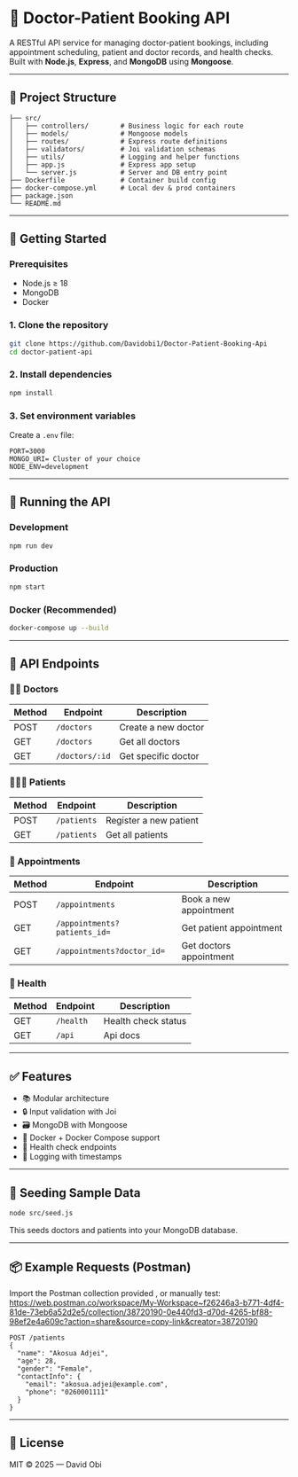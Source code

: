 # 🏥 Doctor-Patient Booking API

A RESTful API service for managing doctor-patient bookings, including appointment scheduling, patient and doctor records, and health checks. Built with **Node.js**, **Express**, and **MongoDB** using **Mongoose**.

---

## 📁 Project Structure

```
├── src/
│   ├── controllers/        # Business logic for each route
│   ├── models/             # Mongoose models
│   ├── routes/             # Express route definitions
│   ├── validators/         # Joi validation schemas
│   ├── utils/              # Logging and helper functions
│   ├── app.js              # Express app setup
│   └── server.js           # Server and DB entry point
├── Dockerfile              # Container build config
├── docker-compose.yml      # Local dev & prod containers
├── package.json
└── README.md
```

---

## 🚀 Getting Started

### Prerequisites

- Node.js ≥ 18
- MongoDB
- Docker 

### 1. Clone the repository

```bash
git clone https://github.com/Davidobi1/Doctor-Patient-Booking-Api
cd doctor-patient-api
```

### 2. Install dependencies

```bash
npm install
```

### 3. Set environment variables

Create a `.env` file:

```env
PORT=3000
MONGO_URI= Cluster of your choice
NODE_ENV=development
```

---

## 🧪 Running the API

### Development

```bash
npm run dev
```

### Production

```bash
npm start
```

### Docker (Recommended)

```bash
docker-compose up --build
```

---

## 📌 API Endpoints

### 👩‍⚕️ Doctors

| Method | Endpoint             | Description            |
|--------|----------------------|------------------------|
| POST   | `/doctors`           | Create a new doctor    |
| GET    | `/doctors`           | Get all doctors        |
| GET    | `/doctors/:id`       | Get specific doctor    |           
### 👨‍👩‍👧 Patients

| Method | Endpoint             | Description             |
|--------|----------------------|-------------------------|
| POST   | `/patients`          | Register a new patient  |
| GET    | `/patients`          | Get all patients        |

### 📅 Appointments

| Method | Endpoint               | Description             |
|--------|------------------------|-------------------------|
| POST   | `/appointments`        | Book a new appointment  |
| GET    | `/appointments?patients_id=`| Get patient appointment |
| GET    | `/appointments?doctor_id=`|Get doctors appointment|

### 🔄 Health

| Method | Endpoint         | Description          |
|--------|------------------|----------------------|
| GET    | `/health`        | Health check status  |
| GET    | `/api`           | Api docs             |
---

## ✅ Features

- 📚 Modular architecture
- 🔒 Input validation with Joi
- 🗃️ MongoDB with Mongoose
- 🐳 Docker + Docker Compose support
- 🔁 Health check endpoints
- 📄 Logging with timestamps

---

## 🧪 Seeding Sample Data

```bash
node src/seed.js
```

This seeds doctors and patients into your MongoDB database.

---


## 📦 Example Requests (Postman)

Import the Postman collection provided , or manually test:
https://web.postman.co/workspace/My-Workspace~f26246a3-b771-4df4-81de-73eb6a52d2e5/collection/38720190-0e440fd3-d70d-4265-bf88-98ef2e4a609c?action=share&source=copy-link&creator=38720190

```http
POST /patients
{
  "name": "Akosua Adjei",
  "age": 28,
  "gender": "Female",
  "contactInfo": {
    "email": "akosua.adjei@example.com",
    "phone": "0260001111"
  }
}
```

---

## 📄 License

MIT © 2025 — David Obi
